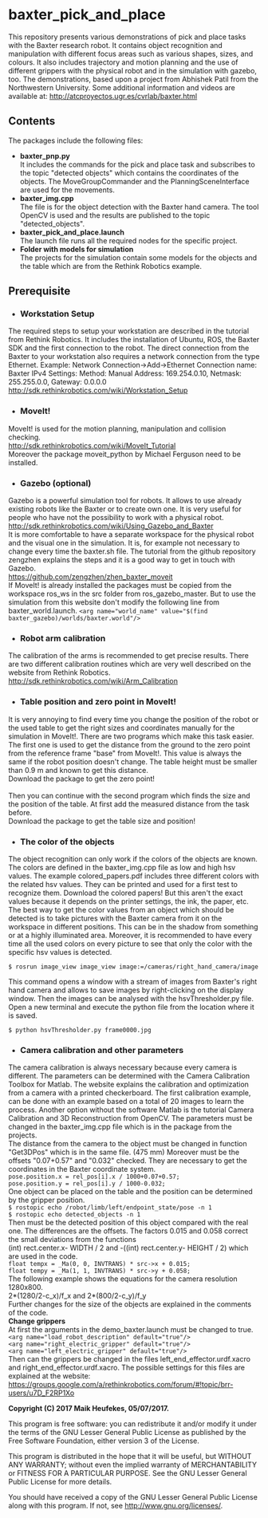 # baxter_pick_and_place

This repository presents various demonstrations of pick and place tasks with the Baxter research robot. It contains object recognition and manipulation with different focus areas such as various shapes, sizes, and colours. It also includes trajectory and motion planning and the use of different grippers with the physical robot and in the simulation with gazebo, too. The demonstrations, based upon a project from Abhishek Patil from the Northwestern University. Some additional information and videos are available at: <http://atcproyectos.ugr.es/cvrlab/baxter.html>

## Contents
The packages include the following files:
   * **baxter_pnp.py**<br />
   It includes the commands for the pick and place task and subscribes to the topic "detected objects" which contains the coordinates of the objects. The MoveGroupCommander and the PlanningSceneInterface are used for the movements. 
   * **baxter_img.cpp**<br />
   The file is for the object detection with the Baxter hand camera. The tool OpenCV is used and the results are published to the topic "detected_objects".
   * **baxter_pick_and_place.launch**<br />
   The launch file runs all the required nodes for the specific project.
   * **Folder with models for simulation**<br />
   The projects for the simulation contain some models for the objects and the table which are from the Rethink Robotics example.

## Prerequisite

* ### Workstation Setup ###
The required steps to setup your workstation are described in the tutorial from Rethink Robotics. It includes the installation of Ubuntu, ROS, the Baxter SDK and the first connection to the robot. The direct connection from the Baxter to your workstation also requires a network connection from the type Ethernet.
Example: Network Connection->Add->Ethernet
Connection name: Baxter
IPv4 Settings: Method: Manual
Address: 169.254.0.10, Netmask: 255.255.0.0, Gateway: 0.0.0.0
    <http://sdk.rethinkrobotics.com/wiki/Workstation_Setup>
    
* ### MoveIt! ###
MoveIt! is used for the motion planning, manipulation and collision checking.<br />
    <http://sdk.rethinkrobotics.com/wiki/MoveIt_Tutorial><br />
    Moreover the package moveit_python by Michael Ferguson need to be installed.
    
* ### Gazebo (optional) ###
Gazebo is a powerful simulation tool for robots. It allows to use already existing robots like the Baxter or to create own one. It is very useful for people who have not the possibility to work with a physical robot.<br />
    <http://sdk.rethinkrobotics.com/wiki/Using_Gazebo_and_Baxter><br />
    It is more comfortable to have a separate workspace for the physical robot and the visual one in the simulation. It is, for example not necessary to change every time the baxter.sh file. The tutorial from the github repository zengzhen explains the steps and it is a good way to get in touch with Gazebo.<br />
    <https://github.com/zengzhen/zhen_baxter_moveit><br />
    If MoveIt! is already installed the packages must be copied from the workspace ros_ws in the src folder from ros_gazebo_master. But to use the simulation from this website don't modify the following line from baxter_world.launch.
    ```<arg name="world_name" value="$(find baxter_gazebo)/worlds/baxter.world"/>```
    
* ### Robot arm calibration ###
The calibration of the arms is recommended to get precise results. There are two different calibration routines which are very well described on the website from Rethink Robotics.
    <http://sdk.rethinkrobotics.com/wiki/Arm_Calibration>
    
* ### Table position and zero point in MoveIt! ###
It is very annoying to find every time you change the position of the robot or the used table to get the right sizes and coordinates manually for the simulation in MoveIt!. There are two programs which make this task easier. The first one is used to get the distance from the ground to the zero point from the reference frame "base" from MoveIt!. This value is always the same if the robot position doesn't change. The table height must be smaller than 0.9 m and known to get this distance.<br />
Download the package to get the zero point!<br /><br />
Then you can continue with the second program which finds the size and the position of the table. At first add the measured distance from the task before.<br />
    Download the package to get the table size and position!
    
* ### The color of the objects ###
The object recognition can only work if the colors of the objects are known. The colors are defined in the baxter_img.cpp file as low and high hsv values. The example colored_papers.pdf includes three different colors with the related hsv values. They can be printed and used for a first test to recognize them. Download the colored papers! But this aren't the exact values because it depends on the printer settings, the ink, the paper, etc. The best way to get the color values from an object which should be detected is to take pictures with the Baxter camera from it on the workspace in different positions. This can be in the shadow from something or at a highly illuminated area. Moreover, it is recommended to have every time all the used colors on every picture to see that only the color with the specific hsv values is detected.

    $ rosrun image_view image_view image:=/cameras/right_hand_camera/image
    
This command opens a window with a stream of images from Baxter's right hand camera and allows to save images by right-clicking on the display window.
    Then the images can be analysed with the hsvThresholder.py file. Open a new terminal and execute the python file from the location where it is saved.

    $ python hsvThresholder.py frame0000.jpg
    
* ### Camera calibration and other parameters ###
The camera calibration is always necessary because every camera is different. The parameters can be determined with the Camera Calibration Toolbox for Matlab. The website explains the calibration and optimization from a camera with a printed checkerboard. The first calibration example, can be done with an example based on a total of 20 images to learn the process. Another option without the software Matlab is the tutorial Camera Calibration and 3D Reconstruction from OpenCV. The parameters must be changed in the baxter_img.cpp file which is in the package from the projects. <br />The distance from the camera to the object must be changed in function "Get3DPos" which is in the same file. (475 mm) Moreover must be the offsets "0.07+0.57" and "0.032" checked. They are necessary to get the coordinates in the Baxter coordinate system. <br /> 
    ```pose.position.x = rel_pos[i].x / 1000+0.07+0.57;```<br />
    ```pose.position.y = rel_pos[i].y / 1000-0.032;```<br />
One object can be placed on the table and the position can be determined by the gripper position.<br />
```$ rostopic echo /robot/limb/left/endpoint_state/pose -n 1```<br /> 
```$ rostopic echo detected_objects -n 1```<br />
Then must be the detected position of this object compared with the real one. The differences are the offsets. 
The factors 0.015 and 0.058 correct the small deviations from the functions<br />
(int) rect.center.x- WIDTH / 2 and -((int) rect.center.y- HEIGHT / 2) which are used in the code.<br />
 ```float tempx = _Ma(0, 0, INVTRANS) * src->x + 0.015;```<br />
 ```float tempy = _Ma(1, 1, INVTRANS) * src->y + 0.058;```<br />
The following example shows the equations for the camera resolution 1280x800.<br />
2*(1280/2-c_x)/f_x and 2*(800/2-c_y)/f_y<br />
Further changes for the size of the objects are explained in the comments of the code.<br />
**Change grippers**<br />
At first the arguments in the demo_baxter.launch must be changed to true.<br /> 
 ```<arg name="load_robot_description" default="true"/>```<br />
 ```<arg name="right_electric_gripper" default="true"/>```<br /> 
 ```<arg name="left_electric_gripper" default="true"/>```<br />
Then can the grippers be changed in the files left_end_effector.urdf.xacro and right_end_effector.urdf.xacro.
The possible settings for this files are explained at the website:
<https://groups.google.com/a/rethinkrobotics.com/forum/#!topic/brr-users/u7D_F2RP1Xo>


**Copyright (C) 2017 Maik Heufekes, 05/07/2017.**

This program is free software: you can redistribute it and/or modify it under the terms of the GNU Lesser General Public License as published by the Free Software Foundation, either version 3 of the License.

This program is distributed in the hope that it will be useful, but WITHOUT ANY WARRANTY; without even the implied warranty of MERCHANTABILITY or FITNESS FOR A PARTICULAR PURPOSE. See the GNU Lesser General Public License for more details.

You should have received a copy of the GNU Lesser General Public License along with this program. If not, see <http://www.gnu.org/licenses/>.
